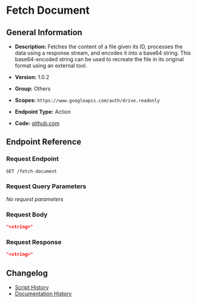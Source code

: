 # Fetch Document

## General Information

- **Description:** Fetches the content of a file given its ID, processes the data using
a response stream, and encodes it into a base64 string. This base64-encoded
string can be used to recreate the file in its original format using an external tool.

- **Version:** 1.0.2
- **Group:** Others
- **Scopes:** `https://www.googleapis.com/auth/drive.readonly`
- **Endpoint Type:** Action
- **Code:** [github.com](https://github.com/NangoHQ/integration-templates/tree/main/integrations/google-drive/actions/fetch-document.ts)


## Endpoint Reference

### Request Endpoint

`GET /fetch-document`

### Request Query Parameters

_No request parameters_

### Request Body

```json
"<string>"
```

### Request Response

```json
"<string>"
```

## Changelog

- [Script History](https://github.com/NangoHQ/integration-templates/commits/main/integrations/google-drive/actions/fetch-document.ts)
- [Documentation History](https://github.com/NangoHQ/integration-templates/commits/main/integrations/google-drive/actions/fetch-document.md)

<!-- END  GENERATED CONTENT -->

